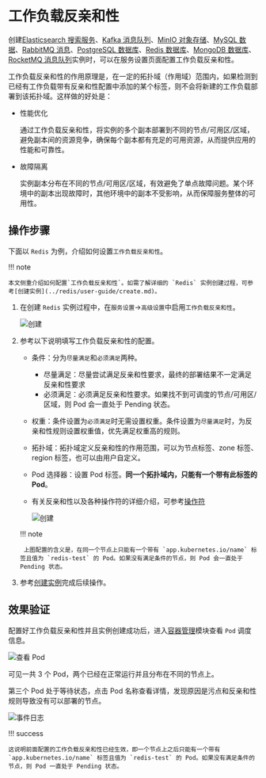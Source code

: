 # 工作负载反亲和性

创建[Elasticsearch 搜索服务](../elasticsearch/intro/index.md)、[Kafka 消息队列](../kafka/intro/index.md)、[MinIO 对象存储](../minio/intro/index.md)、[MySQL 数据](../mysql/intro/index.md)、[RabbitMQ 消息](../rabbitmq/intro/index.md)、[PostgreSQL 数据库](../postgresql/intro/index.md)、[Redis 数据库](../redis/intro/index.md)、[MongoDB 数据库](../mongodb/intro/index.md)、[RocketMQ 消息队列](../rocketmq/intro/index.md)实例时，可以在服务设置页面配置工作负载反亲和性。

工作负载反亲和性的作用原理是，在一定的拓扑域（作用域）范围内，如果检测到已经有工作负载带有反亲和性配置中添加的某个标签，则不会将新建的工作负载部署到该拓扑域。这样做的好处是：

- 性能优化

    通过工作负载反亲和性，将实例的多个副本部署到不同的节点/可用区/区域，避免副本间的资源竞争，确保每个副本都有充足的可用资源，从而提供应用的性能和可靠性。

- 故障隔离

    实例副本分布在不同的节点/可用区/区域，有效避免了单点故障问题。某个环境中的副本出现故障时，其他环境中的副本不受影响，从而保障服务整体的可用性。

## 操作步骤

下面以 `Redis` 为例，介绍如何设置`工作负载反亲和性`。

!!! note

    本文侧重介绍如何配置`工作负载反亲和性`。如需了解详细的 `Redis` 实例创建过程，可参考[创建实例](../redis/user-guide/create.md)。

1. 在创建 `Redis` 实例过程中，在`服务设置`->`高级设置`中启用`工作负载反亲和性`。

    ![创建](images/anti-affinity01.png)

2. 参考以下说明填写工作负载反亲和性的配置。

    - 条件：分为`尽量满足`和`必须满足`两种。
        - 尽量满足：尽量尝试满足反亲和性要求，最终的部署结果不一定满足反亲和性要求
        - 必须满足：必须满足反亲和性要求。如果找不到可调度的节点/可用区/区域，则 Pod 会一直处于 Pending 状态。
    - 权重：条件设置为`必须满足`时无需设置权重。条件设置为`尽量满足`时，为反亲和性规则设置权重值，优先满足权重高的规则。
    - 拓扑域：拓扑域定义反亲和性的作用范围，可以为节点标签、zone 标签、region 标签，也可以由用户自定义。
    - Pod 选择器：设置 Pod 标签。**同一个拓扑域内，只能有一个带有此标签的 Pod**。
    - 有关反亲和性以及各种操作符的详细介绍，可参考[操作符](../../kpanda/user-guide/workloads/pod-config/scheduling-policy.md#_4)

        ![创建](images/anti-affinity02.jpg)
    
    !!! note

        上图配置的含义是，在同一个节点上只能有一个带有 `app.kubernetes.io/name` 标签且值为 `redis-test` 的 Pod。如果没有满足条件的节点，则 Pod 会一直处于 Pending 状态。

3. 参考[创建实例](../redis/user-guide/create.md)完成后续操作。

## 效果验证

配置好工作负载反亲和性并且实例创建成功后，进入[容器管理](../../kpanda/intro/index.md)模块查看 `Pod` 调度信息。

![查看 Pod](images/anti-affinity04.jpg)

可见一共 3 个 Pod，两个已经在正常运行并且分布在不同的节点上。

第三个 Pod 处于等待状态，点击 Pod 名称查看详情，发现原因是污点和反亲和性规则导致没有可以部署的节点。

![事件日志](images/anti-affinity03.jpg)

!!! success

    这说明前面配置的工作负载反亲和性已经生效，即一个节点上之后只能有一个带有 `app.kubernetes.io/name` 标签且值为 `redis-test` 的 Pod。如果没有满足条件的节点，则 Pod 一直处于 Pending 状态。
